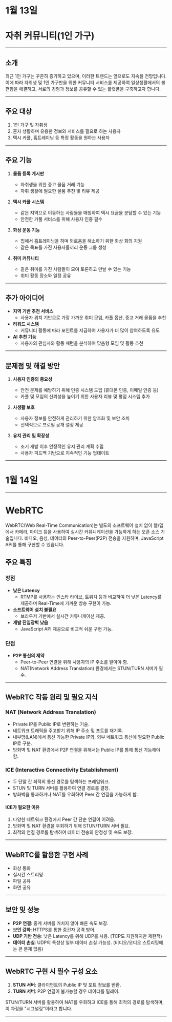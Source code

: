 # 1월 13일 

# 자취 커뮤니티(1인 가구)

---

## 소개

최근 1인 가구는 꾸준히 증가하고 있으며, 이러한 트렌드는 앞으로도 지속될 전망입니다. 이에 따라 자취생 및 1인 가구만을 위한 커뮤니티 서비스를 제공하여 일상생활에서의 불편함을 해결하고, 서로의 경험과 정보를 공유할 수 있는 플랫폼을 구축하고자 합니다.

---

## 주요 대상

1. 1인 가구 및 자취생
2. 혼자 생활하며 유용한 정보와 서비스를 필요로 하는 사용자
3. 택시 카풀, 홈트레이닝 등 특정 활동을 원하는 사용자

---

## 주요 기능

1. **물품 등록 게시판**  
   - 자취생을 위한 중고 물품 거래 기능
   - 자취 생활에 필요한 물품 추천 및 리뷰 제공

2. **택시 카풀 시스템**  
   - 같은 지역으로 이동하는 사람들을 매칭하여 택시 요금을 분담할 수 있는 기능
   - 안전한 카풀 서비스를 위해 사용자 인증 필수

3. **화상 운동 기능**  
   - 집에서 홈트레이닝을 하며 외로움을 해소하기 위한 화상 회의 지원
   - 같은 목표를 가진 사용자들끼리 운동 그룹 생성

4. **취미 커뮤니티**  
   - 같은 취미를 가진 사람들이 모여 토론하고 만날 수 있는 기능
   - 취미 활동 장소와 일정 공유

---

## 추가 아이디어

- **지역 기반 추천 서비스**  
  - 사용자 위치 기반으로 가장 가까운 취미 모임, 카풀 옵션, 중고 거래 물품을 추천
- **리워드 시스템**  
  - 커뮤니티 활동에 따라 포인트를 지급하여 사용자가 더 많이 참여하도록 유도
- **AI 추천 기능**  
  - 사용자의 관심사와 활동 패턴을 분석하여 맞춤형 모임 및 활동 추천

---

## 문제점 및 해결 방안

1. **사용자 인증의 중요성**  
   - 안전 문제를 예방하기 위해 인증 시스템 도입 (휴대폰 인증, 이메일 인증 등)
   - 카풀 및 모임의 신뢰성을 높이기 위한 사용자 리뷰 및 평점 시스템 추가

2. **사생활 보호**  
   - 사용자 정보를 안전하게 관리하기 위한 암호화 및 보안 조치
   - 선택적으로 프로필 공개 설정 제공

3. **유지 관리 및 확장성**  
   - 초기 개발 이후 안정적인 유지 관리 계획 수립
   - 사용자 피드백 기반으로 지속적인 기능 업데이트

---

# 1월 14일
---
# WebRTC

WebRTC(Web Real-Time Communication)는 별도의 소프트웨어 설치 없이 웹/앱에서 카메라, 마이크 등을 사용하여 실시간 커뮤니케이션을 가능하게 하는 오픈 소스 기술입니다. 비디오, 음성, 데이터의 Peer-to-Peer(P2P) 전송을 지원하며, JavaScript API를 통해 구현할 수 있습니다.


## 주요 특징

### 장점
- **낮은 Latency**
  - RTMP를 사용하는 인스타 라이브, 트위치 등과 비교하여 더 낮은 Latency를 제공하며 Real-Time에 가까운 방송 구현이 가능.
- **소프트웨어 설치 불필요**
  - 브라우저 기반에서 실시간 커뮤니케이션 제공.
- **개발 진입장벽 낮음**
  - JavaScript API 제공으로 비교적 쉬운 구현 가능.

### 단점
- **P2P 통신의 제약**
  - Peer-to-Peer 연결을 위해 사용자의 IP 주소를 알아야 함.
  - NAT(Network Address Translation) 환경에서는 STUN/TURN 서버가 필수.

---

## WebRTC 작동 원리 및 필요 지식

### NAT (Network Address Translation)
- Private IP를 Public IP로 변환하는 기술.
- 네트워크 트래픽을 주고받기 위해 IP 주소 및 포트를 재기록.
- 내부망(LAN)에서 통신 가능한 Private IP와, 외부 네트워크 통신에 필요한 Public IP로 구분.
- 방화벽 및 NAT 환경에서 P2P 연결을 위해서는 Public IP를 통해 통신 가능해야 함.

### ICE (Interactive Connectivity Establishment)
- 두 단말 간 최적의 통신 경로를 탐색하는 프레임워크.
- STUN 및 TURN 서버를 활용하여 연결 경로를 결정.
- 방화벽을 통과하거나 NAT를 우회하여 Peer 간 연결을 가능하게 함.

#### ICE가 필요한 이유
1. 다양한 네트워크 환경에서 Peer 간 단순 연결이 어려움.
2. 방화벽 및 NAT 환경을 우회하기 위해 STUN/TURN 서버 필요.
3. 최적의 연결 경로를 탐색하여 데이터 전송의 안정성 및 속도 보장.

---

## WebRTC를 활용한 구현 사례
- 화상 통화
- 실시간 스트리밍
- 파일 공유
- 화면 공유

---

## 보안 및 성능
- **P2P 연결**: 중계 서버를 거치지 않아 빠른 속도 보장.
- **보안 강화**: HTTPS를 통한 중간자 공격 방어.
- **UDP 기반 전송**: 낮은 Latency를 위해 UDP를 사용. (TCP도 지원하지만 제한적)
- **데이터 손실**: UDP의 특성상 일부 데이터 손실 가능성. (비디오/오디오 스트리밍에는 큰 문제 없음)

---

## WebRTC 구현 시 필수 구성 요소
1. **STUN 서버**: 클라이언트의 Public IP 및 포트 정보를 반환.
2. **TURN 서버**: P2P 연결이 불가능할 경우 데이터를 릴레이.

STUN/TURN 서버를 활용하여 NAT를 우회하고 ICE를 통해 최적의 경로를 탐색하며, 이 과정을 "시그널링"이라고 합니다.

---

